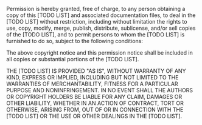 Permission is hereby granted, free of charge, to any person obtaining a copy of this [TODO LIST] and associated documentation files, to deal in the [TODO LIST] without restriction, including without limitation the rights to use, copy, modify, merge, publish, distribute, sublicense, and/or sell copies of the [TODO LIST], and to permit persons to whom the [TODO LIST] is furnished to do so, subject to the following conditions:

The above copyright notice and this permission notice shall be included in all copies or substantial portions of the [TODO LIST].

THE [TODO LIST] IS PROVIDED "AS IS", WITHOUT WARRANTY OF ANY KIND, EXPRESS OR IMPLIED, INCLUDING BUT NOT LIMITED TO THE WARRANTIES OF MERCHANTABILITY, FITNESS FOR A PARTICULAR PURPOSE AND NONINFRINGEMENT. IN NO EVENT SHALL THE AUTHORS OR COPYRIGHT HOLDERS BE LIABLE FOR ANY CLAIM, DAMAGES OR OTHER LIABILITY, WHETHER IN AN ACTION OF CONTRACT, TORT OR OTHERWISE, ARISING FROM, OUT OF OR IN CONNECTION WITH THE [TODO LIST] OR THE USE OR OTHER DEALINGS IN THE [TODO LIST].
